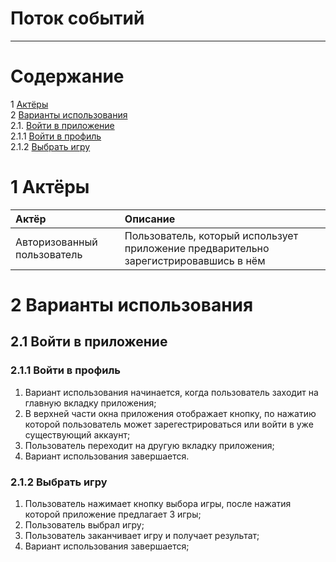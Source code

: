 # Поток событий
---

# Содержание
1 [Актёры](#1)  
2 [Варианты использования](#2)  
2.1. [Войти в приложение](#2.1)  
2.1.1 [Войти в профиль](#2.1.1)  
2.1.2 [Выбрать игру](#2.1.2)    

<a name="1"/>

# 1 Актёры

| Актёр | Описание | 
|:---|:---| 
| Авторизованный пользователь | Пользователь, который использует приложение предварительно зарегистрировавшись в нём |

<a name="2"/>

# 2 Варианты использования

<a name="2.1"/>

## 2.1 Войти в приложение

<a name="2.1.1"/>

### 2.1.1 Войти в профиль
1. Вариант использования начинается, когда пользователь заходит на главную вкладку приложения;
2. В верхней части окна приложения отображает кнопку, по нажатию которой пользователь может зарегестрироваться или войти в уже существующий аккаунт;
3. Пользователь переходит на другую вкладку приложения;
4. Вариант использования завершается.

<a name="2.1.2"/>

### 2.1.2 Выбрать игру
1. Пользователь нажимает кнопку выбора игры, после нажатия которой приложение предлагает 3 игры;
2. Пользователь выбрал игру;
3. Пользователь заканчивает игру и получает результат;
7. Вариант использования завершается;